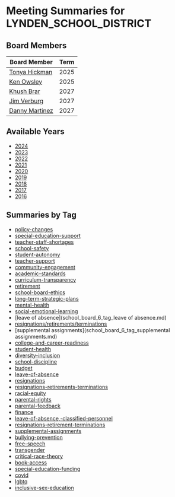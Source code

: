 # Meeting Summaries for LYNDEN_SCHOOL_DISTRICT

## Board Members

| Board Member       | Term           |
|--------------------|----------------|
| [Tonya Hickman](board_member_21.md) | 2025 |
| [Ken Owsley](board_member_22.md) | 2025 |
| [Khush Brar](board_member_23.md) | 2027 |
| [Jim Verburg](board_member_24.md) | 2027 |
| [Danny Martinez](board_member_25.md) | 2027 |

## Available Years
- [2024](school_board_6_year_2024.md)
- [2023](school_board_6_year_2023.md)
- [2022](school_board_6_year_2022.md)
- [2021](school_board_6_year_2021.md)
- [2020](school_board_6_year_2020.md)
- [2019](school_board_6_year_2019.md)
- [2018](school_board_6_year_2018.md)
- [2017](school_board_6_year_2017.md)
- [2016](school_board_6_year_2016.md)

## Summaries by Tag
- [policy-changes](school_board_6_tag_policy-changes.md)
- [special-education-support](school_board_6_tag_special-education-support.md)
- [teacher-staff-shortages](school_board_6_tag_teacher-staff-shortages.md)
- [school-safety](school_board_6_tag_school-safety.md)
- [student-autonomy](school_board_6_tag_student-autonomy.md)
- [teacher-support](school_board_6_tag_teacher-support.md)
- [community-engagement](school_board_6_tag_community-engagement.md)
- [academic-standards](school_board_6_tag_academic-standards.md)
- [curriculum-transparency](school_board_6_tag_curriculum-transparency.md)
- [retirement](school_board_6_tag_retirement.md)
- [school-board-ethics](school_board_6_tag_school-board-ethics.md)
- [long-term-strategic-plans](school_board_6_tag_long-term-strategic-plans.md)
- [mental-health](school_board_6_tag_mental-health.md)
- [social-emotional-learning](school_board_6_tag_social-emotional-learning.md)
- [leave of absence](school_board_6_tag_leave of absence.md)
- [resignations/retirements/terminations](school_board_6_tag_resignations/retirements/terminations.md)
- [supplemental assignments](school_board_6_tag_supplemental assignments.md)
- [college-and-career-readiness](school_board_6_tag_college-and-career-readiness.md)
- [student-health](school_board_6_tag_student-health.md)
- [diversity-inclusion](school_board_6_tag_diversity-inclusion.md)
- [school-discipline](school_board_6_tag_school-discipline.md)
- [budget](school_board_6_tag_budget.md)
- [leave-of-absence](school_board_6_tag_leave-of-absence.md)
- [resignations](school_board_6_tag_resignations.md)
- [resignations-retirements-terminations](school_board_6_tag_resignations-retirements-terminations.md)
- [racial-equity](school_board_6_tag_racial-equity.md)
- [parental-rights](school_board_6_tag_parental-rights.md)
- [parental-feedback](school_board_6_tag_parental-feedback.md)
- [finance](school_board_6_tag_finance.md)
- [leave-of-absence,-classified-personnel](school_board_6_tag_leave-of-absence,-classified-personnel.md)
- [resignations-retirement-terminations](school_board_6_tag_resignations-retirement-terminations.md)
- [supplemental-assignments](school_board_6_tag_supplemental-assignments.md)
- [bullying-prevention](school_board_6_tag_bullying-prevention.md)
- [free-speech](school_board_6_tag_free-speech.md)
- [transgender](school_board_6_tag_transgender.md)
- [critical-race-theory](school_board_6_tag_critical-race-theory.md)
- [book-access](school_board_6_tag_book-access.md)
- [special-education-funding](school_board_6_tag_special-education-funding.md)
- [covid](school_board_6_tag_covid.md)
- [lgbtq](school_board_6_tag_lgbtq.md)
- [inclusive-sex-education](school_board_6_tag_inclusive-sex-education.md)
